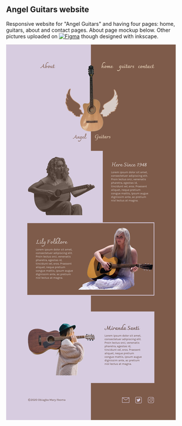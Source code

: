## Angel Guitars website
Responsive website for "Angel Guitars" and having four pages: home, guitars, about and contact pages. About page mockup below. Other pictures uploaded on [![Figma](https://www.figma.com/file/1R1njNrDct79WA6pHReiaC/Angel-guitars?node-id=17%3A2)](./CONTRIBUTING.md) though designed with inkscape.

![About Page Mockup](./readmeExtension/about-page.png)

